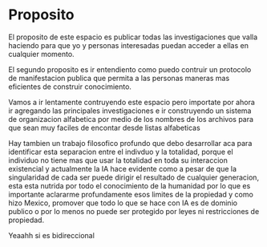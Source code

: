 # Proposito
El proposito de este espacio es publicar todas las investigaciones que valla haciendo para que yo y personas interesadas puedan acceder a ellas en cualquier momento.

El segundo proposito es ir entendiento como puedo contruir un protocolo de manifestacion publica que permita a las personas maneras mas eficientes de construir conocimiento.

Vamos a ir lentamente contruyendo este espacio pero importate por ahora ir agregando las principales investigaciones e ir construyendo un sistema de organizacion alfabetica por medio de los nombres de los archivos para que sean muy faciles de encontar desde listas alfabeticas

Hay tambien un trabajo filosofico profundo que debo desarrollar aca para identificar esta separacion entre el indivduo y la totalidad, porque el individuo no tiene mas que usar la totalidad en toda su interaccion existencial y actualmente la IA hace evidente como a pesar de que la singularidad de cada ser puede dirigir el resultado de cualquier generacion, esta esta nutrida por todo el conocimiento de la humanidad por lo que es importante aclararme profundamente esos limites de la propiedad y como hizo Mexico, promover que todo lo que se hace con IA es de dominio publico o por lo menos no puede ser protegido por leyes ni restricciones de propiedad.

Yeaahh si es bidireccional
